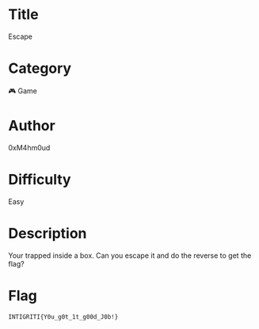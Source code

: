# Title

Escape

# Category

🎮 Game

# Author

0xM4hm0ud

# Difficulty

Easy

# Description

Your trapped inside a box. Can you escape it and do the reverse to get the flag?

# Flag

`INTIGRITI{Y0u_g0t_1t_g00d_J0b!}`
